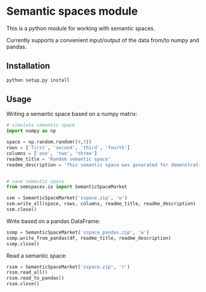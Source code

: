 # Semantic spaces module

This is a python module for working with semantic spaces.

Currently supports a convenient input/output of the data from/to numpy and pandas.

## Installation

```bash
python setup.py install
```

## Usage

Writing a semantic space based on a numpy matrix:

```python
# simulate semantic space
import numpy as np

space = np.random.random((4,3))
rows = ['first', 'second', 'third', 'fourth']
columns = ['one', 'two', 'three']
readme_title = 'Random semantic space'
readme_description = 'This semantic space was genarated for demonstration.\nHave fun!'


# save semantic space
from semspaces.io import SemanticSpaceMarket

ssm = SemanticSpaceMarket('sspace.zip', 'w')
ssm.write_all(space, rows, columns, readme_title, readme_description)
ssm.close()
```

Write based on a pandas DataFrame:

```python
ssmp = SemanticSpaceMarket('sspace_pandas.zip', 'w')
ssmp.write_from_pandas(df, readme_title, readme_description)
ssmp.close()
```

Read a semantic space:

```python
rssm = SemanticSpaceMarket('sspace.zip', 'r')
rssm.read_all()
rssm.read_to_pandas()
rssm.close()
```
